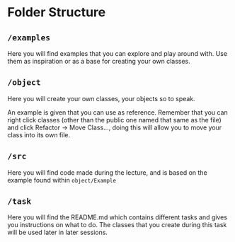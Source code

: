 # Folder Structure

## `/examples`

Here you will find examples that you can explore and play around with. Use them as inspiration or as a base for creating your own classes.

## `/object`

Here you will create your own classes, your objects so to speak. 

An example is given that you can use as reference. Remember that you can right click classes (other than the public one named that same as the file) and click Refactor -> Move Class..., doing this will allow you to move your class into its own file.

## `/src`

Here you will find code made during the lecture, and is based on the example found within `object/Example`

## `/task`

Here you will find the README.md which contains different tasks and gives you instructions on what to do. The classes that you create during this task will be used later in later sessions.
